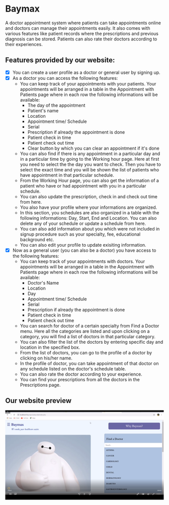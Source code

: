 # Baymax
A doctor appointment system where patients can take appointments online and doctors can manage their appointments easily. It also comes with various features like patient records where the prescriptions and previous diagnosis can be stored. Patients can also rate their doctors according to their experiences.

## Features provided by our website:

- [x] You can create a user profile as a doctor or general user by signing up.
- [x] As a doctor you can access the following features:
  - You can keep track of your appointments with your patients. Your appointments will be arranged in a table in the Appointment with Patients page where in each row the following informations will be available:
    - The day of the appointment
    - Patient's name
    - Location
    - Appointment time/ Schedule
    - Serial
    - Prescription if already the appointment is done
    - Patient check in time
    - Patient check out time
    - Clear button by which you can clear an appointment if it's done
  - You can also find if there is any appointment in a particular day and in a particular time by going to the Working hour page. Here at first you need to select the the day you want to check. Then you have to select the exact time and you will be shown the list of patients who have appointment in that particular schedule. 
  - From the Working Hour page, you can also get the information of a patient who have or had appointment with you in a particular schedule.
  - You can also update the prescription, check in and check out time from here.
  - You also have your profile where your informations are organized.
  - In this section, you schedules are also organized in a table with the following informations: Day, Start, End and Location. You can also delete any of your schedule or update a schedule from here.
  - You can also add information about you which were not included in signup procedure such as your specialty, fee, educational background etc.
  - You can also edit your profile to update exisiting information.
- [x] Now as a general user (you can also be a doctor) you have access to the following features:
  - You can keep track of your appointments with doctors. Your appointments will be arranged in a table in the Appointment with Patients page where in each row the following informations will be available:
    - Doctor's Name
    - Location
    - Day
    - Appointment time/ Schedule
    - Serial
    - Prescription if already the appointment is done
    - Patient check in time
    - Patient check out time
  - You can search for doctor of a certain specialty from Find a Doctor menu. Here all the categories are listed and upon clicking on a category, you will find a list of doctors in that particular category.
  - You can also filter the list of the doctors by entering specific day and location in the specified box.
  - From the list of doctors, you can go to the profile of a doctor by clicking on his/her name.
  - In the profile of doctor, you can take appointment of that doctor on any schedule listed on the doctor's schedule table.
  - You can also rate the doctor according to your experience.
  - You can find your prescriptions from all the doctors in the Prescriptions page.

## Our website preview

[![](https://github.com/CU-Incognito/Baymax/blob/main/Screenshot%20(305).png)](https://github.com/CU-Incognito/Baymax/blob/main/Baymaxx2.mp4)

